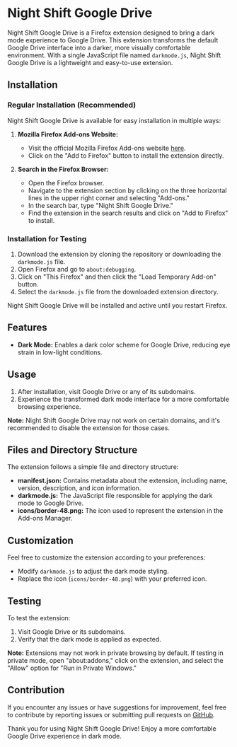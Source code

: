 # Night Shift Google Drive

Night Shift Google Drive is a Firefox extension designed to bring a dark mode experience to Google Drive. This extension transforms the default Google Drive interface into a darker, more visually comfortable environment. With a single JavaScript file named `darkmode.js`, Night Shift Google Drive is a lightweight and easy-to-use extension.


## Installation

### Regular Installation (Recommended)

Night Shift Google Drive is available for easy installation in multiple ways:

1. **Mozilla Firefox Add-ons Website:**
   - Visit the official Mozilla Firefox Add-ons website [here](https://addons.mozilla.org/en-US/firefox/addon/night-shift-google-drive/).
   - Click on the "Add to Firefox" button to install the extension directly.

2. **Search in the Firefox Browser:**
   - Open the Firefox browser.
   - Navigate to the extension section by clicking on the three horizontal lines in the upper right corner and selecting "Add-ons."
   - In the search bar, type "Night Shift Google Drive."
   - Find the extension in the search results and click on "Add to Firefox" to install.

### Installation for Testing

1. Download the extension by cloning the repository or downloading the `darkmode.js` file.
2. Open Firefox and go to `about:debugging`.
3. Click on "This Firefox" and then click the "Load Temporary Add-on" button.
4. Select the `darkmode.js` file from the downloaded extension directory.

Night Shift Google Drive will be installed and active until you restart Firefox.

## Features

- **Dark Mode:** Enables a dark color scheme for Google Drive, reducing eye strain in low-light conditions.

## Usage

1. After installation, visit Google Drive or any of its subdomains.
2. Experience the transformed dark mode interface for a more comfortable browsing experience.

**Note:** Night Shift Google Drive may not work on certain domains, and it's recommended to disable the extension for those cases.

## Files and Directory Structure

The extension follows a simple file and directory structure:

- **manifest.json:** Contains metadata about the extension, including name, version, description, and icon information.
- **darkmode.js:** The JavaScript file responsible for applying the dark mode to Google Drive.
- **icons/border-48.png:** The icon used to represent the extension in the Add-ons Manager.

## Customization

Feel free to customize the extension according to your preferences:

- Modify `darkmode.js` to adjust the dark mode styling.
- Replace the icon (`icons/border-48.png`) with your preferred icon.

## Testing

To test the extension:

1. Visit Google Drive or its subdomains.
2. Verify that the dark mode is applied as expected.

**Note:** Extensions may not work in private browsing by default. If testing in private mode, open "about:addons," click on the extension, and select the "Allow" option for "Run in Private Windows."

## Contribution

If you encounter any issues or have suggestions for improvement, feel free to contribute by reporting issues or submitting pull requests on [GitHub](https://github.com/Hthrace/night-shift-google-drive).

Thank you for using Night Shift Google Drive! Enjoy a more comfortable Google Drive experience in dark mode.

